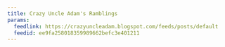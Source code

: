 ```yaml
---
title: Crazy Uncle Adam's Ramblings
params:
  feedlink: https://crazyuncleadam.blogspot.com/feeds/posts/default
  feedid: ee9fa258018359989662befc3e401211
---
```

